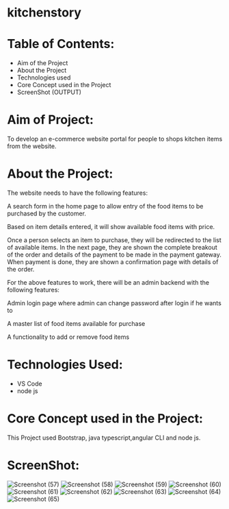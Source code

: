 # kitchenstory
# Table of Contents:
- Aim of the Project
- About the Project
- Technologies used
- Core Concept used in the Project
- ScreenShot (OUTPUT)

# Aim of Project:
To develop an e-commerce website portal for people to shops kitchen items from the website.
# About the Project:

 The website needs to have the following features:

A search form in the home page to allow entry of the food items to be purchased by the customer.

Based on item details entered, it will show available food items with  price.

Once a person selects an item to purchase, they will be redirected to the list of available items. In the next page, they are shown the complete breakout of the order and details of the payment to be made in the payment gateway. When payment is done, they are shown a confirmation page with details of the order.

For the above features to work, there will be an admin backend with the following features:

Admin login page where admin can change password after login if he wants to

A master list of food items available for purchase

A functionality to add or remove food items

# Technologies Used:
- VS Code
- node js

# Core Concept used in the Project:

This Project used Bootstrap, java typescript,angular CLI and node js.

# ScreenShot:
![Screenshot (57)](https://user-images.githubusercontent.com/110302992/206501294-fb987c21-f5bd-4aa7-8aac-e0505f70f960.png)
![Screenshot (58)](https://user-images.githubusercontent.com/110302992/206501324-61340f79-d529-4f75-bcc3-0ce5a287bc13.png)
![Screenshot (59)](https://user-images.githubusercontent.com/110302992/206501354-fff13f3c-4664-4eb2-ab01-bcdf42b8d590.png)
![Screenshot (60)](https://user-images.githubusercontent.com/110302992/206501424-737169da-ba17-463e-8d8c-aa70459b90a9.png)
![Screenshot (61)](https://user-images.githubusercontent.com/110302992/206501456-c500dde4-77fc-4b4b-8a01-105de36a4c5e.png)
![Screenshot (62)](https://user-images.githubusercontent.com/110302992/206501501-edd65e5b-df23-4f86-8cf9-9afb78d459e4.png)
![Screenshot (63)](https://user-images.githubusercontent.com/110302992/206501533-606a6804-4779-40bd-8f19-f104e647557d.png)
![Screenshot (64)](https://user-images.githubusercontent.com/110302992/206501559-b8a509d2-bb81-4944-871d-e87d0c7feb07.png)
![Screenshot (65)](https://user-images.githubusercontent.com/110302992/206501601-7ebcefdc-c454-42e7-8a38-3724f8473413.png)


